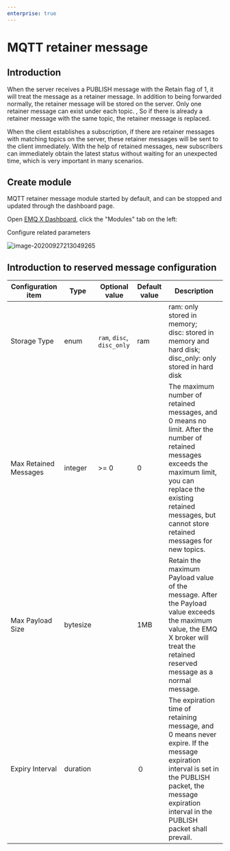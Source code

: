```yaml
---
enterprise: true
---
```

# MQTT retainer message

## Introduction

When the server receives a PUBLISH message with the Retain flag of 1, it will treat the message as a retainer message. In addition to being forwarded normally, the retainer message will be stored on the server. Only one retainer message can exist under each topic. , So if there is already a retainer message with the same topic, the retainer message is replaced.

When the client establishes a subscription, if there are retainer messages with matching topics on the server, these retainer messages will be sent to the client immediately. With the help of retained messages, new subscribers can immediately obtain the latest status without waiting for an unexpected time, which is very important in many scenarios.

## Create module

MQTT retainer message module started by default, and can be stopped and updated through the dashboard page.

Open [EMQ X Dashboard](http://127.0.0.1:18083/#/modules), click the "Modules" tab on the left:

Configure related parameters

![image-20200927213049265](./assets/retained_2.png)


## Introduction to reserved message configuration

| Configuration item       | Type  | Optional value      | Default value | Description                                               |
| ------------------------------ | -------- | ------------------------ | ------ | ------------------------------------------------------------ |
| Storage Type          | enum     | `ram`, `disc`, `disc_only` | ram |ram: only stored in memory; <br /> disc: stored in memory and hard disk; <br /> disc_only: only stored in hard disk|
| Max Retained Messages | integer  | \>= 0                    | 0      | The maximum number of retained messages, and 0 means no limit. After the number of retained messages exceeds the maximum limit, you can replace the existing retained messages, but cannot store retained messages for new topics. |
| Max Payload Size      | bytesize |                          | 1MB    | Retain the maximum Payload value of the message. After the Payload value exceeds the maximum value, the EMQ X broker will treat the retained reserved message as a normal message. |
| Expiry Interval       | duration |                          | ０     | The expiration time of retaining message, and 0 means never expire. If the message expiration interval is set in the PUBLISH packet, the message expiration interval in the PUBLISH packet shall prevail. |